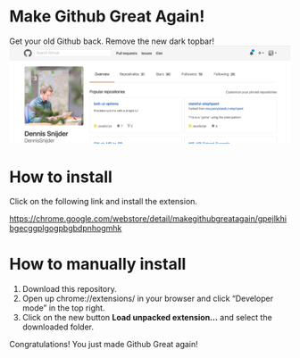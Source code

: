 Make Github Great Again!
================================

Get your old Github back. Remove the new dark topbar!
![alt screenshot](screenshot.png)

How to install
================================
Click on the following link and install the extension.

https://chrome.google.com/webstore/detail/makegithubgreatagain/gpejlkhibgecggplgogpbgbdpnhogmhk

How to manually install
================================
1. Download this repository.
2. Open up chrome://extensions/ in your browser and click “Developer mode” in the top right. 
3. Click on the new button __Load unpacked extension...__ and select the downloaded folder.  

Congratulations! You just made Github Great again!  
